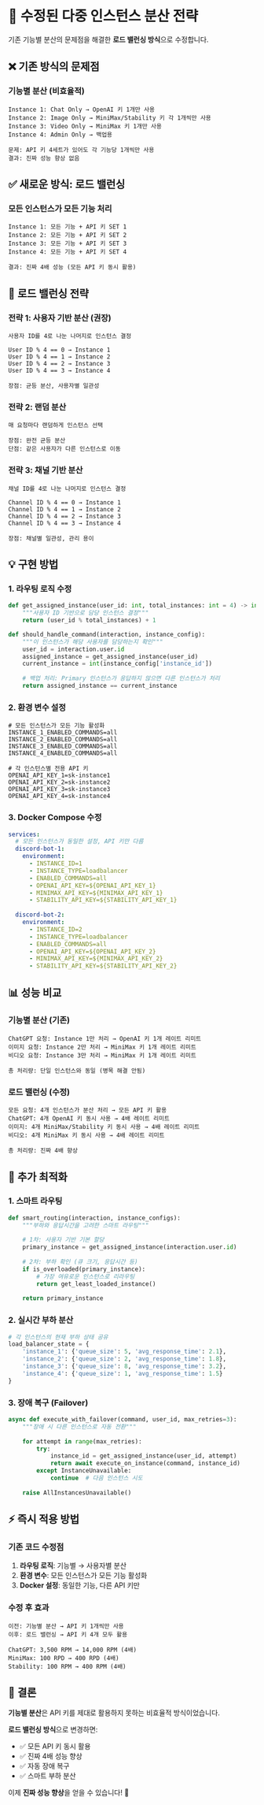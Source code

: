 # 🔄 수정된 다중 인스턴스 분산 전략

기존 기능별 분산의 문제점을 해결한 **로드 밸런싱 방식**으로 수정합니다.

## ❌ 기존 방식의 문제점

### 기능별 분산 (비효율적)
```
Instance 1: Chat Only → OpenAI 키 1개만 사용
Instance 2: Image Only → MiniMax/Stability 키 각 1개씩만 사용
Instance 3: Video Only → MiniMax 키 1개만 사용
Instance 4: Admin Only → 백업용

문제: API 키 4세트가 있어도 각 기능당 1개씩만 사용
결과: 진짜 성능 향상 없음
```

## ✅ 새로운 방식: 로드 밸런싱

### 모든 인스턴스가 모든 기능 처리
```
Instance 1: 모든 기능 + API 키 SET 1
Instance 2: 모든 기능 + API 키 SET 2  
Instance 3: 모든 기능 + API 키 SET 3
Instance 4: 모든 기능 + API 키 SET 4

결과: 진짜 4배 성능 (모든 API 키 동시 활용)
```

## 🎯 로드 밸런싱 전략

### 전략 1: 사용자 기반 분산 (권장)
```
사용자 ID를 4로 나눈 나머지로 인스턴스 결정

User ID % 4 == 0 → Instance 1
User ID % 4 == 1 → Instance 2  
User ID % 4 == 2 → Instance 3
User ID % 4 == 3 → Instance 4

장점: 균등 분산, 사용자별 일관성
```

### 전략 2: 랜덤 분산
```
매 요청마다 랜덤하게 인스턴스 선택

장점: 완전 균등 분산
단점: 같은 사용자가 다른 인스턴스로 이동
```

### 전략 3: 채널 기반 분산
```
채널 ID를 4로 나눈 나머지로 인스턴스 결정

Channel ID % 4 == 0 → Instance 1
Channel ID % 4 == 1 → Instance 2
Channel ID % 4 == 2 → Instance 3  
Channel ID % 4 == 3 → Instance 4

장점: 채널별 일관성, 관리 용이
```

## 💡 구현 방법

### 1. 라우팅 로직 수정
```python
def get_assigned_instance(user_id: int, total_instances: int = 4) -> int:
    """사용자 ID 기반으로 담당 인스턴스 결정"""
    return (user_id % total_instances) + 1

def should_handle_command(interaction, instance_config):
    """이 인스턴스가 해당 사용자를 담당하는지 확인"""
    user_id = interaction.user.id
    assigned_instance = get_assigned_instance(user_id)
    current_instance = int(instance_config['instance_id'])
    
    # 백업 처리: Primary 인스턴스가 응답하지 않으면 다른 인스턴스가 처리
    return assigned_instance == current_instance
```

### 2. 환경 변수 설정
```env
# 모든 인스턴스가 모든 기능 활성화
INSTANCE_1_ENABLED_COMMANDS=all
INSTANCE_2_ENABLED_COMMANDS=all
INSTANCE_3_ENABLED_COMMANDS=all
INSTANCE_4_ENABLED_COMMANDS=all

# 각 인스턴스별 전용 API 키
OPENAI_API_KEY_1=sk-instance1
OPENAI_API_KEY_2=sk-instance2
OPENAI_API_KEY_3=sk-instance3  
OPENAI_API_KEY_4=sk-instance4
```

### 3. Docker Compose 수정
```yaml
services:
  # 모든 인스턴스가 동일한 설정, API 키만 다름
  discord-bot-1:
    environment:
      - INSTANCE_ID=1
      - INSTANCE_TYPE=loadbalancer
      - ENABLED_COMMANDS=all
      - OPENAI_API_KEY=${OPENAI_API_KEY_1}
      - MINIMAX_API_KEY=${MINIMAX_API_KEY_1}
      - STABILITY_API_KEY=${STABILITY_API_KEY_1}
  
  discord-bot-2:
    environment:
      - INSTANCE_ID=2  
      - INSTANCE_TYPE=loadbalancer
      - ENABLED_COMMANDS=all
      - OPENAI_API_KEY=${OPENAI_API_KEY_2}
      - MINIMAX_API_KEY=${MINIMAX_API_KEY_2}
      - STABILITY_API_KEY=${STABILITY_API_KEY_2}
```

## 📊 성능 비교

### 기능별 분산 (기존)
```
ChatGPT 요청: Instance 1만 처리 → OpenAI 키 1개 레이트 리미트
이미지 요청: Instance 2만 처리 → MiniMax 키 1개 레이트 리미트  
비디오 요청: Instance 3만 처리 → MiniMax 키 1개 레이트 리미트

총 처리량: 단일 인스턴스와 동일 (병목 해결 안됨)
```

### 로드 밸런싱 (수정)
```
모든 요청: 4개 인스턴스가 분산 처리 → 모든 API 키 활용
ChatGPT: 4개 OpenAI 키 동시 사용 → 4배 레이트 리미트
이미지: 4개 MiniMax/Stability 키 동시 사용 → 4배 레이트 리미트
비디오: 4개 MiniMax 키 동시 사용 → 4배 레이트 리미트

총 처리량: 진짜 4배 향상
```

## 🔧 추가 최적화

### 1. 스마트 라우팅
```python
def smart_routing(interaction, instance_configs):
    """부하와 응답시간을 고려한 스마트 라우팅"""
    
    # 1차: 사용자 기반 기본 할당
    primary_instance = get_assigned_instance(interaction.user.id)
    
    # 2차: 부하 확인 (큐 크기, 응답시간 등)
    if is_overloaded(primary_instance):
        # 가장 여유로운 인스턴스로 리라우팅
        return get_least_loaded_instance()
    
    return primary_instance
```

### 2. 실시간 부하 분산
```python
# 각 인스턴스의 현재 부하 상태 공유
load_balancer_state = {
    'instance_1': {'queue_size': 5, 'avg_response_time': 2.1},
    'instance_2': {'queue_size': 2, 'avg_response_time': 1.8}, 
    'instance_3': {'queue_size': 8, 'avg_response_time': 3.2},
    'instance_4': {'queue_size': 1, 'avg_response_time': 1.5}
}
```

### 3. 장애 복구 (Failover)
```python
async def execute_with_failover(command, user_id, max_retries=3):
    """장애 시 다른 인스턴스로 자동 전환"""
    
    for attempt in range(max_retries):
        try:
            instance_id = get_assigned_instance(user_id, attempt)
            return await execute_on_instance(command, instance_id)
        except InstanceUnavailable:
            continue  # 다음 인스턴스 시도
    
    raise AllInstancesUnavailable()
```

## ⚡ 즉시 적용 방법

### 기존 코드 수정점
1. **라우팅 로직**: 기능별 → 사용자별 분산
2. **환경 변수**: 모든 인스턴스가 모든 기능 활성화
3. **Docker 설정**: 동일한 기능, 다른 API 키만

### 수정 후 효과
```
이전: 기능별 분산 → API 키 1개씩만 사용
이후: 로드 밸런싱 → API 키 4개 모두 활용

ChatGPT: 3,500 RPM → 14,000 RPM (4배)
MiniMax: 100 RPD → 400 RPD (4배)  
Stability: 100 RPM → 400 RPM (4배)
```

## 🎯 결론

**기능별 분산**은 API 키를 제대로 활용하지 못하는 비효율적 방식이었습니다.

**로드 밸런싱 방식**으로 변경하면:
- ✅ 모든 API 키 동시 활용
- ✅ 진짜 4배 성능 향상  
- ✅ 자동 장애 복구
- ✅ 스마트 부하 분산

이제 **진짜 성능 향상**을 얻을 수 있습니다! 🚀
